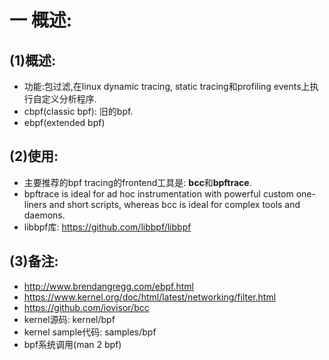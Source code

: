 # 一 概述:
## (1)概述:
- 功能:包过滤,在linux dynamic tracing, static tracing和profiling events上执行自定义分析程序.
- cbpf(classic bpf): 旧的bpf.
- ebpf(extended bpf) 

## (2)使用:
- 主要推荐的bpf tracing的frontend工具是: **bcc**和**bpftrace**.
- bpftrace is ideal for ad hoc instrumentation with powerful custom one-liners and short scripts, whereas bcc is ideal for complex tools and daemons.
- libbpf库: https://github.com/libbpf/libbpf

## (3)备注:
- http://www.brendangregg.com/ebpf.html
- https://www.kernel.org/doc/html/latest/networking/filter.html
- https://github.com/iovisor/bcc
- kernel源码: kernel/bpf
- kernel sample代码: samples/bpf
- bpf系统调用(man 2 bpf)
